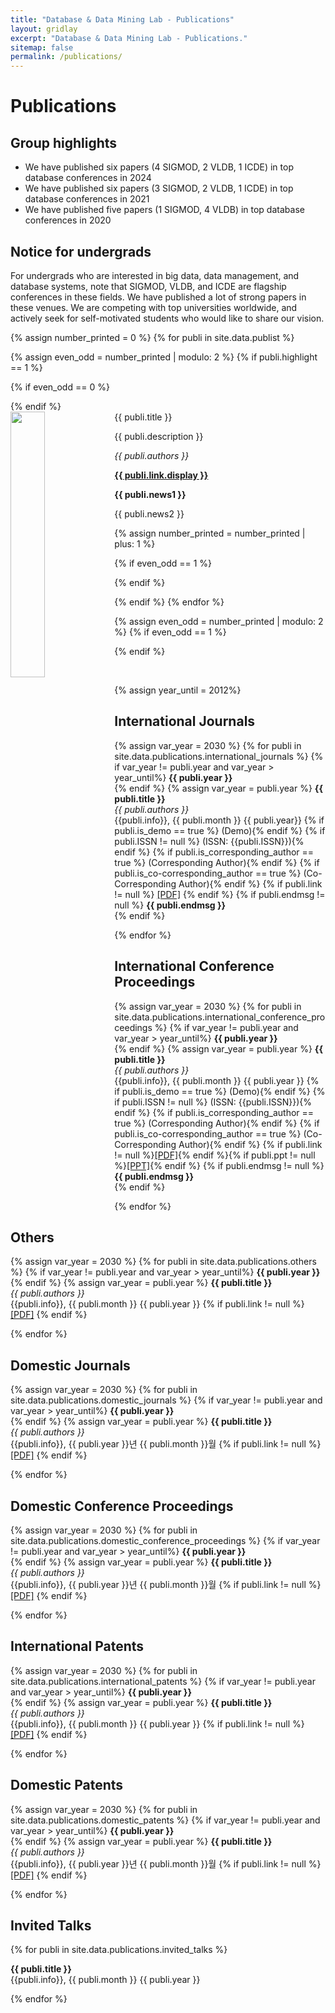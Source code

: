 ```yaml
---
title: "Database & Data Mining Lab - Publications"
layout: gridlay
excerpt: "Database & Data Mining Lab - Publications."
sitemap: false
permalink: /publications/
---
```



# Publications

## Group highlights

<ul style="overflow: hidden">
  <li>We have published six papers (4 SIGMOD, 2 VLDB, 1 ICDE) in top database conferences in 2024</li>
  <li>We have published six papers (3 SIGMOD, 2 VLDB, 1 ICDE) in top database conferences in 2021</li>
  <li>We have published five papers (1 SIGMOD, 4 VLDB) in top database conferences in 2020</li>  
</ul>

## Notice for undergrads 
For undergrads who are interested in big data, data management, and database systems, note that SIGMOD, VLDB, and ICDE are flagship conferences in these fields. We have published a lot of strong papers in these venues. We are competing with top universities worldwide, and actively seek for self-motivated students who would like to share our vision.

{% assign number_printed = 0 %}
{% for publi in site.data.publist %}

{% assign even_odd = number_printed | modulo: 2 %}
{% if publi.highlight == 1 %}

{% if even_odd == 0 %}
<div class="row">
{% endif %}

<div class="col-sm-6 clearfix">
 <div class="well">
  <pubtit>{{ publi.title }}</pubtit>
  <img src="{{ site.url }}{{ site.baseurl }}/images/pubpic/{{ publi.image }}" class="img-responsive" width="33%" style="float: left" />
  <p>{{ publi.description }}</p>
  <p><em>{{ publi.authors }}</em></p>
  <p><strong><a href="{{ publi.link.url }}">{{ publi.link.display }}</a></strong></p>
  <p class="text-danger"><strong> {{ publi.news1 }}</strong></p>
  <p> {{ publi.news2 }}</p>
 </div>
</div>

{% assign number_printed = number_printed | plus: 1 %}

{% if even_odd == 1 %}
</div>
{% endif %}

{% endif %}
{% endfor %}

{% assign even_odd = number_printed | modulo: 2 %}
{% if even_odd == 1 %}
</div>
{% endif %}

<p> &nbsp; </p>

{% assign year_until = 2012%}

## International Journals
{% assign var_year = 2030 %}
{% for publi in site.data.publications.international_journals %}
  {% if var_year != publi.year and var_year > year_until%}
  **{{ publi.year }}** <br />
  {% endif %}
  {% assign var_year = publi.year %}
  **{{ publi.title }}** <br />
  <em>{{ publi.authors }} </em><br />
  {{publi.info}}, {{ publi.month }} {{ publi.year}}
  {% if publi.is_demo == true %} (Demo){% endif %} {% if publi.ISSN != null %} (ISSN: {{publi.ISSN}}){% endif %} {% if publi.is_corresponding_author == true %} (Corresponding Author){% endif %} {% if publi.is_co-corresponding_author == true %} (Co-Corresponding Author){% endif %} {% if publi.link != null %} <a href="{{ publi.link }}">[PDF]</a> {% endif %} {% if publi.endmsg != null %} **{{ publi.endmsg }}** <br /> {% endif %}

{% endfor %}

## International Conference Proceedings
{% assign var_year = 2030 %}
{% for publi in site.data.publications.international_conference_proceedings %}
  {% if var_year != publi.year and var_year > year_until%}
  **{{ publi.year }}** <br />
  {% endif %}
  {% assign var_year = publi.year %}
  **{{ publi.title }}** <br />
  <em>{{ publi.authors }} </em><br />
  {{publi.info}}, {{ publi.month }} {{ publi.year }}
  {% if publi.is_demo == true %} (Demo){% endif %} {% if publi.ISSN != null %} (ISSN: {{publi.ISSN}}){% endif %} {% if publi.is_corresponding_author == true %} (Corresponding Author){% endif %} {% if publi.is_co-corresponding_author == true %} (Co-Corresponding Author){% endif %} {% if publi.link != null %}<a href="{{ publi.link }}">[PDF]</a>{% endif %}{% if publi.ppt != null %}<a href="{{ publi.ppt }}">[PPT]</a>{% endif %} {% if publi.endmsg != null %}  **{{ publi.endmsg }}** <br /> {% endif %}

{% endfor %}

## Others
{% assign var_year = 2030 %}
{% for publi in site.data.publications.others %}
  {% if var_year != publi.year and var_year > year_until%}
  **{{ publi.year }}** <br />
  {% endif %}
  {% assign var_year = publi.year %}
  **{{ publi.title }}** <br />
  <em>{{ publi.authors }} </em><br />
  {{publi.info}}, {{ publi.month }} {{ publi.year }} {% if publi.link != null %}
  <a href="{{ publi.link }}">[PDF]</a>
  {% endif %}

{% endfor %}

## Domestic Journals
{% assign var_year = 2030 %}
{% for publi in site.data.publications.domestic_journals %}
  {% if var_year != publi.year and var_year > year_until%}
  **{{ publi.year }}** <br />
  {% endif %}
  {% assign var_year = publi.year %}
  **{{ publi.title }}** <br />
  <em>{{ publi.authors }} </em><br />
  {{publi.info}}, {{ publi.year }}년 {{ publi.month }}월 {% if publi.link != null %}
  <a href="{{ publi.link }}">[PDF]</a>
  {% endif %}

{% endfor %}


## Domestic Conference Proceedings
{% assign var_year = 2030 %}
{% for publi in site.data.publications.domestic_conference_proceedings %}
  {% if var_year != publi.year and var_year > year_until%}
  **{{ publi.year }}** <br />
  {% endif %}
  {% assign var_year = publi.year %}
  **{{ publi.title }}** <br />
  <em>{{ publi.authors }} </em><br />
  {{publi.info}}, {{ publi.year }}년 {{ publi.month }}월 {% if publi.link != null %}
  <a href="{{ publi.link }}">[PDF]</a>
  {% endif %}

{% endfor %}

## International Patents
{% assign var_year = 2030 %}
{% for publi in site.data.publications.international_patents %}
  {% if var_year != publi.year and var_year > year_until%}
  **{{ publi.year }}** <br />
  {% endif %}
  {% assign var_year = publi.year %}
  **{{ publi.title }}** <br />
  <em>{{ publi.authors }} </em><br />
  {{publi.info}}, {{ publi.month }} {{ publi.year }} {% if publi.link != null %} 
  <a href="{{ publi.link }}">[PDF]</a>
  {% endif %}

{% endfor %}
## Domestic Patents
{% assign var_year = 2030 %}
{% for publi in site.data.publications.domestic_patents %}
  {% if var_year != publi.year and var_year > year_until%}
  **{{ publi.year }}** <br />
  {% endif %}
  {% assign var_year = publi.year %}
  **{{ publi.title }}** <br />
  <em>{{ publi.authors }} </em><br />
  {{publi.info}}, {{ publi.year }}년 {{ publi.month }}월 {% if publi.link != null %}
  <a href="{{ publi.link }}">[PDF]</a>
  {% endif %}

{% endfor %}

## Invited Talks

{% for publi in site.data.publications.invited_talks %}

  **{{ publi.title }}** <br />
  {{publi.info}}, {{ publi.month }} {{ publi.year }}

{% endfor %}
